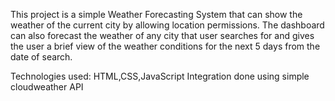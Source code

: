 This project is a simple Weather Forecasting System that can show the weather of the
current city by allowing location permissions. The dashboard can also forecast the weather of any city
that user searches for and gives the user a brief view of the weather conditions for the next 5
days from the date of search. 

Technologies used: HTML,CSS,JavaScript
Integration done using simple cloudweather API
